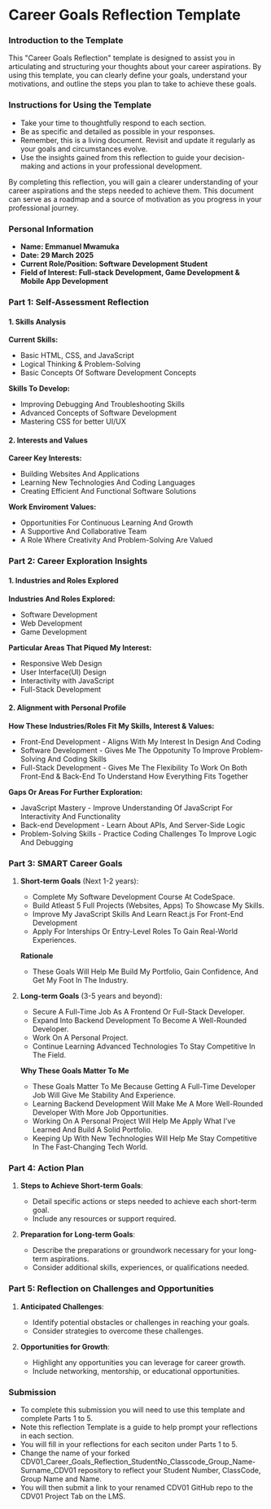# Career Goals Reflection Template

### Introduction to the Template

This "Career Goals Reflection" template is designed to assist you in articulating and structuring your thoughts about your career aspirations. By using this template, you can clearly define your goals, understand your motivations, and outline the steps you plan to take to achieve these goals.

### Instructions for Using the Template

- Take your time to thoughtfully respond to each section.
- Be as specific and detailed as possible in your responses.
- Remember, this is a living document. Revisit and update it regularly as your goals and circumstances evolve.
- Use the insights gained from this reflection to guide your decision-making and actions in your professional development.

By completing this reflection, you will gain a clearer understanding of your career aspirations and the steps needed to achieve them. This document can serve as a roadmap and a source of motivation as you progress in your professional journey.

### Personal Information

- **Name: Emmanuel Mwamuka**
- **Date: 29 March 2025**
- **Current Role/Position: Software Development Student**
- **Field of Interest: Full-stack Development, Game Development & Mobile App Development**

### Part 1: Self-Assessment Reflection

#### 1. **Skills Analysis**

**Current Skills:**

- Basic HTML, CSS, and JavaScript
- Logical Thinking & Problem-Solving
- Basic Concepts Of Software Development Concepts

**Skills To Develop:**

- Improving Debugging And Troubleshooting Skills
- Advanced Concepts of Software Development
- Mastering CSS for better UI/UX

#### 2. **Interests and Values**

**Career Key Interests:**

- Building Websites And Applications
- Learning New Technologies And Coding Languages
- Creating Efficient And Functional Software Solutions

**Work Enviroment Values:**

- Opportunities For Continuous Learning And Growth
- A Supportive And Collaborative Team
- A Role Where Creativity And Problem-Solving Are Valued

### Part 2: Career Exploration Insights

#### 1. **Industries and Roles Explored**

**Industries And Roles Explored:**

- Software Development
- Web Development
- Game Development

**Particular Areas That Piqued My Interest:**

- Responsive Web Design
- User Interface(UI) Design
- Interactivity with JavaScript
- Full-Stack Development

#### 2. **Alignment with Personal Profile**

**How These Industries/Roles Fit My Skills, Interest & Values:**

- Front-End Development - Aligns With My Interest In Design And Coding
- Software Development - Gives Me The Oppotunity To Improve Problem-Solving And Coding Skills
- Full-Stack Development - Gives Me The Flexibility To Work On Both Front-End & Back-End To Understand How Everything Fits Together

**Gaps Or Areas For Further Exploration:**

- JavaScript Mastery - Improve Understanding Of JavaScript For Interactivity And Functionality
- Back-end Development - Learn About APIs, And Server-Side Logic
- Problem-Solving Skills - Practice Coding Challenges To Improve Logic And Debugging

### Part 3: SMART Career Goals

1. **Short-term Goals** (Next 1-2 years):

   - Complete My Software Development Course At CodeSpace.
   - Build Atleast 5 Full Projects (Websites, Apps) To Showcase My Skills.
   - Improve My JavaScript Skills And Learn React.js For Front-End Development
   - Apply For Interships Or Entry-Level Roles To Gain Real-World Experiences.

   **Rationale**

   - These Goals Will Help Me Build My Portfolio, Gain Confidence, And Get My Foot In The Industry.

2. **Long-term Goals** (3-5 years and beyond):

   - Secure A Full-Time Job As A Frontend Or Full-Stack Developer.
   - Expand Into Backend Development To Become A Well-Rounded Developer.
   - Work On A Personal Project.
   - Continue Learning Advanced Technologies To Stay Competitive In The Field.

   **Why These Goals Matter To Me**

   - These Goals Matter To Me Because Getting A Full-Time Developer Job Will Give Me Stability And Experience.
   - Learning Backend Development Will Make Me A More Well-Rounded Developer With More Job Opportunities.
   - Working On A Personal Project Will Help Me Apply What I’ve Learned And Build A Solid Portfolio.
   - Keeping Up With New Technologies Will Help Me Stay Competitive In The Fast-Changing Tech World.

### Part 4: Action Plan

1. **Steps to Achieve Short-term Goals**:

   - Detail specific actions or steps needed to achieve each short-term goal.
   - Include any resources or support required.

2. **Preparation for Long-term Goals**:

   - Describe the preparations or groundwork necessary for your long-term aspirations.
   - Consider additional skills, experiences, or qualifications needed.

### Part 5: Reflection on Challenges and Opportunities

1. **Anticipated Challenges**:

   - Identify potential obstacles or challenges in reaching your goals.
   - Consider strategies to overcome these challenges.

2. **Opportunities for Growth**:

   - Highlight any opportunities you can leverage for career growth.
   - Include networking, mentorship, or educational opportunities.

### Submission

- To complete this submission you will need to use this template and complete Parts 1 to 5.
- Note this reflection Template is a guide to help prompt your reflections in each section.
- You will fill in your reflections for each seciton under Parts 1 to 5.
- Change the name of your forked CDV01_Career_Goals_Reflection_StudentNo_Classcode_Group_Name-Surname_CDV01 repository to reflect your Student Number, ClassCode, Group Name and Name.
- You will then submit a link to your renamed CDV01 GitHub repo to the CDV01 Project Tab on the LMS.
